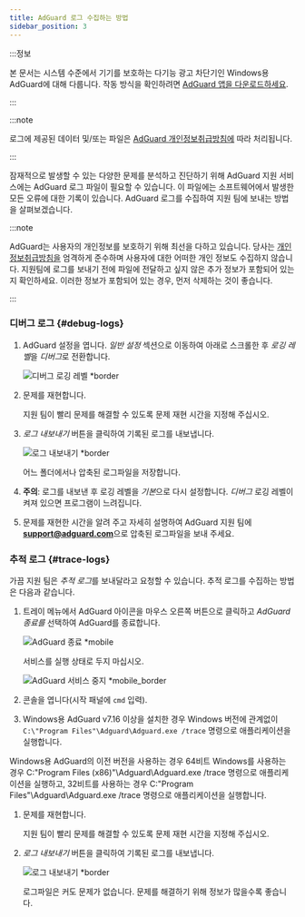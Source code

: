 ```yaml
---
title: AdGuard 로그 수집하는 방법
sidebar_position: 3
---
```


:::정보

본 문서는 시스템 수준에서 기기를 보호하는 다기능 광고 차단기인 Windows용 AdGuard에 대해 다룹니다. 작동 방식을 확인하려면 [AdGuard 앱을 다운로드하세요](https://agrd.io/download-kb-adblock).

:::

:::note

로그에 제공된 데이터 및/또는 파일은 [AdGuard 개인정보취급방침에](https://adguard.com/en/privacy.html) 따라 처리됩니다.

:::

잠재적으로 발생할 수 있는 다양한 문제를 분석하고 진단하기 위해 AdGuard 지원 서비스에는 AdGuard 로그 파일이 필요할 수 있습니다. 이 파일에는 소프트웨어에서 발생한 모든 오류에 대한 기록이 있습니다. AdGuard 로그를 수집하여 지원 팀에 보내는 방법을 살펴보겠습니다.

:::note

AdGuard는 사용자의 개인정보를 보호하기 위해 최선을 다하고 있습니다. 당사는 [개인정보취급방침을](https://adguard.com/privacy/windows.html) 엄격하게 준수하며 사용자에 대한 어떠한 개인 정보도 수집하지 않습니다. 지원팀에 로그를 보내기 전에 파일에 전달하고 싶지 않은 추가 정보가 포함되어 있는지 확인하세요. 이러한 정보가 포함되어 있는 경우, 먼저 삭제하는 것이 좋습니다.

:::

### 디버그 로그 {#debug-logs}

1. AdGuard 설정을 엽니다. *일반 설정* 섹션으로 이동하여 아래로 스크롤한 후 *로깅 레벨*을 *디버그*로 전환합니다.

    ![디버그 로깅 레벨 *border](https://cdn.adtidy.org/content/kb/ad_blocker/windows/solving-problems/adg-logs-1.png)

1. 문제를 재현합니다.

    지원 팀이 빨리 문제를 해결할 수 있도록 문제 재현 시간을 지정해 주십시오.

1. *로그 내보내기* 버튼을 클릭하여 기록된 로그를 내보냅니다.

    ![로그 내보내기 *border](https://cdn.adtidy.org/content/kb/ad_blocker/windows/solving-problems/adg-logs-2.png)

    어느 폴더에서나 압축된 로그파일을 저장합니다.

1. **주의**: 로그를 내보낸 후 로깅 레벨을 *기본*으로 다시 설정합니다. *디버그* 로깅 레벨이 켜져 있으면 프로그램이 느려집니다.

1. 문제를 재현한 시간을 알려 주고 자세히 설명하여 AdGuard 지원 팀에 **support@adguard.com**으로 압축된 로그파일을 보내 주세요.

### 추적 로그 {#trace-logs}

가끔 지원 팀은 *추적 로그*를 보내달라고 요청할 수 있습니다. 추적 로그를 수집하는 방법은 다음과 같습니다.

1. 트레이 메뉴에서 AdGuard 아이콘을 마우스 오른쪽 버튼으로 클릭하고 *AdGuard 종료를* 선택하여 AdGuard를 종료합니다.

    ![AdGuard 종료 *mobile](https://cdn.adtidy.org/content/kb/ad_blocker/windows/solving-problems/adg-logs-3.png)

    서비스를 실행 상태로 두지 마십시오.

    ![AdGuard 서비스 중지 *mobile_border](https://cdn.adtidy.org/public/Adguard/kb/newscreenshots/En/eng_logs_4.png)

1. 콘솔을 엽니다(시작 패널에 `cmd` 입력).

1. Windows용 AdGuard v7.16 이상을 설치한 경우 Windows 버전에 관계없이 `C:\"Program Files"\Adguard\Adguard.exe /trace` 명령으로 애플리케이션을 실행합니다.

Windows용 AdGuard의 이전 버전을 사용하는 경우 64비트 Windows를 사용하는 경우 C:\"Program Files (x86)"\Adguard\Adguard.exe /trace 명령으로 애플리케이션을 실행하고, 32비트를 사용하는 경우 C:\"Program Files"\Adguard\Adguard.exe /trace 명령으로 애플리케이션을 실행합니다.

1. 문제를 재현합니다.

    지원 팀이 빨리 문제를 해결할 수 있도록 문제 재현 시간을 지정해 주십시오.

1. *로그 내보내기* 버튼을 클릭하여 기록된 로그를 내보냅니다.

    ![로그 내보내기 *border](https://cdn.adtidy.org/content/kb/ad_blocker/windows/solving-problems/adg-logs-2.png)

    로그파일은 커도 문제가 없습니다. 문제를 해결하기 위해 정보가 많을수록 좋습니다.
